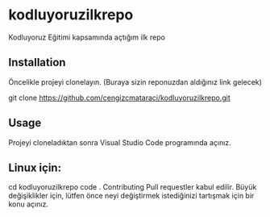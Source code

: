 # kodluyoruzilkrepo
Kodluyoruz Eğitimi kapsamında açtığım ilk repo

## Installation
Öncelikle projeyi clonelayın. (Buraya sizin reponuzdan aldığınız link gelecek)

git clone https://github.com/cengizcmataraci/kodluyoruzilkrepo.git

## Usage
Projeyi cloneladıktan sonra Visual Studio Code programında açınız.

## Linux için:

cd kodluyoruzilkrepo
code .
Contributing
Pull requestler kabul edilir. Büyük değişiklikler için, lütfen önce neyi değiştirmek istediğinizi tartışmak için bir konu açınız.
